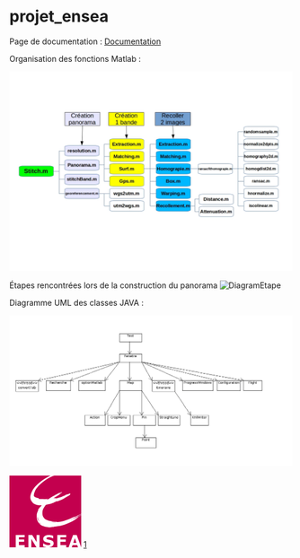 projet_ensea
============

Page de documentation : [Documentation]

[Documentation]:http://benoitfragit.github.io/projet_ensea/ "Documentation"

Organisation des fonctions Matlab :

![DiagramMatlab](resources/Documentation/docMatlab/schemaMATLAB.jpg)

Étapes rencontrées lors de la construction du panorama
![DiagramEtape](resources/Documentation/docMatlab/schémaboloc.jpg)

Diagramme UML des classes JAVA :

![DiagramUML](resources/Documentation/docJava/Diagrammeclasses.png)


![ecole](resources/Images/Ensea.gif) [1]


[1]:http://www.ensea.fr/ "http://www.ensea.fr/"
